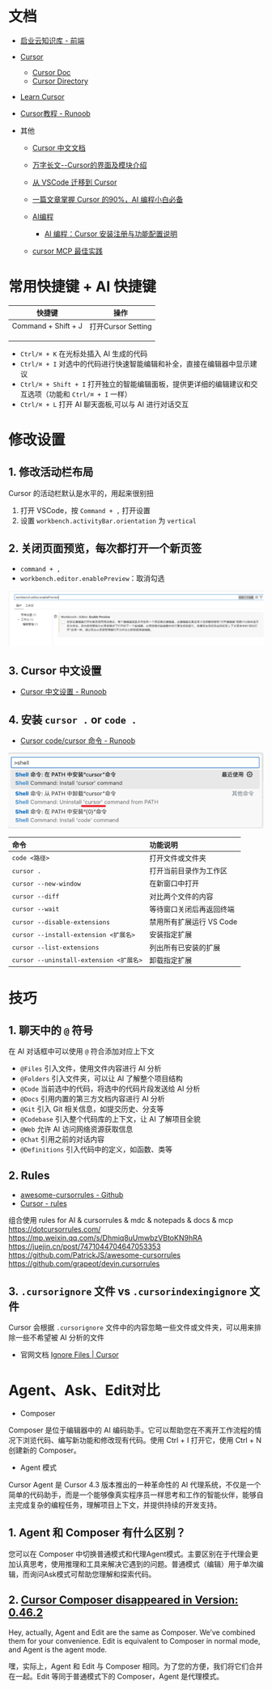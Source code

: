 # 文档

* [启业云知识库 - 前端](https://blogqpaas.yuque.com/org-wiki-blogqpaas-xgx00y/me4ydl/ywzv54v1rimc9r4g)

* [Cursor](https://www.cursor.com/cn)

    * [Cursor Doc](https://docs.cursor.com/get-started/welcome)
    * [Cursor Directory](https://cursor.directory/)

* [Learn Cursor](https://learn-cursor.com/wiki/user-guide/programming-basics-for-beginners)

* [Cursor教程 - Runoob](https://www.runoob.com/cursor/cursor-tutorial.html)

* 其他

    * [Cursor 中文文档](https://cursor.qiannianlu.com/docs/)
    * [万字长文--Cursor的界面及模块介绍](https://zhuanlan.zhihu.com/p/26745647855)
    * [从 VSCode 迁移到 Cursor](https://github.com/maomao1996/daily-notes/issues/50)
    * [一篇文章掌握 Cursor 的90%，AI 编程小白必备](https://mp.weixin.qq.com/s/YC_DCCYZZ_CUMoqbJoWmOA)
    * [AI编程](https://www.zhihu.com/column/c_1536659763614322688)
        * [AI 编程：Cursor 安装注册与功能配置说明](https://zhuanlan.zhihu.com/p/15907515516)


    * [cursor MCP 最佳实践](https://blogqpaas.yuque.com/rpsdfh/ans9sm/uqzgar97ztrg7fud)





# 常用快捷键 + AI 快捷键

| 快捷键              | 操作               |
| ------------------- | ------------------ |
| Command + Shift + J | 打开Cursor Setting |
|                     |                    |
|                     |                    |
|                     |                    |



- `Ctrl/⌘ + K` 在光标处插入 AI 生成的代码
- `Ctrl/⌘ + I` 对选中的代码进行快速智能编辑和补全，直接在编辑器中显示建议
- `Ctrl/⌘ + Shift + I` 打开独立的智能编辑面板，提供更详细的编辑建议和交互选项（功能和 `Ctrl/⌘ + I` 一样）
- `Ctrl/⌘ + L` 打开 AI 聊天面板,可以与 AI 进行对话交互



# 修改设置

## 1. 修改活动栏布局

Cursor 的活动栏默认是水平的，用起来很别扭

1. 打开 VSCode，按 `Command + ,` 打开设置
2. 设置 `workbench.activityBar.orientation` 为 `vertical`



## 2. 关闭页面预览，每次都打开一个新页签

* `command + ,`
* `workbench.editor.enablePreview`：取消勾选

![](images/001.png)



## 3. Cursor 中文设置

* [Cursor 中文设置 - Runoob](https://www.runoob.com/cursor/cursor-extensions-chinese.html)



## 4. 安装 `cursor .`  or `code .`

* [Cursor code/cursor 命令 - Runoob](https://www.runoob.com/cursor/cursor-cursor-command.html)

![](images/002.png)

| 命令                                    | 功能说明                 |
| :-------------------------------------- | :----------------------- |
| `code <路径>`                           | 打开文件或文件夹         |
| `cursor .`                              | 打开当前目录作为工作区   |
| `cursor --new-window`                   | 在新窗口中打开           |
| `cursor --diff`                         | 对比两个文件的内容       |
| `cursor --wait`                         | 等待窗口关闭后再返回终端 |
| `cursor --disable-extensions`           | 禁用所有扩展运行 VS Code |
| `cursor --install-extension <扩展名>`   | 安装指定扩展             |
| `cursor --list-extensions`              | 列出所有已安装的扩展     |
| `cursor --uninstall-extension <扩展名>` | 卸载指定扩展             |



# 技巧

## 1. 聊天中的 `@` 符号

在 AI 对话框中可以使用 `@` 符合添加对应上下文

- `@Files` 引入文件，使用文件内容进行 AI 分析
- `@Folders` 引入文件夹，可以让 AI 了解整个项目结构
- `@Code` 当前选中的代码，将选中的代码片段发送给 AI 分析
- `@Docs` 引用内置的第三方文档内容进行 AI 分析
- `@Git` 引入 Git 相关信息，如提交历史、分支等
- `@Codebase` 引入整个代码库的上下文，让 AI 了解项目全貌
- `@Web` 允许 AI 访问网络资源获取信息
- `@Chat` 引用之前的对话内容
- `@Definitions` 引入代码中的定义，如函数、类等





## 2. Rules

* [awesome-cursorrules - Github](https://github.com/PatrickJS/awesome-cursorrules)
* [Cursor - rules](https://cursor.directory/rules)

组合使用 rules for AI & cursorrules & mdc & notepads & docs & mcp
https://dotcursorrules.com/
https://mp.weixin.qq.com/s/Dhmiq8uUmwbzVBtoKN9hRA
https://juejin.cn/post/7471044704647053353
https://github.com/PatrickJS/awesome-cursorrules
https://github.com/grapeot/devin.cursorrules





## 3. `.cursorignore` 文件 vs `.cursorindexingignore` 文件

Cursor 会根据 `.cursorignore` 文件中的内容忽略一些文件或文件夹，可以用来排除一些不希望被 AI 分析的文件

- 官网文档 [Ignore Files | Cursor](https://docs.cursor.com/context/ignore-files)







# Agent、Ask、Edit对比

* Composer

Composer 是位于编辑器中的 AI 编码助手。它可以帮助您在不离开工作流程的情况下浏览代码、编写新功能和修改现有代码。使用 Ctrl + I 打开它，使用 Ctrl + N 创建新的 Composer。　

* Agent 模式

Cursor Agent 是 Cursor 4.3 版本推出的一种革命性的 AI 代理系统，不仅是一个简单的代码助手，而是一个能够像真实程序员一样思考和工作的智能伙伴，能够自主完成复杂的编程任务，理解项目上下文，并提供持续的开发支持。　



## 1. Agent 和 Composer 有什么区别？

您可以在 Composer 中切换普通模式和代理Agent模式。主要区别在于代理会更加认真思考，使用推理和工具来解决它遇到的问题。普通模式（编辑）用于单次编辑，而询问Ask模式可帮助您理解和探索代码。



## 2. [Cursor Composer disappeared in Version: 0.46.2](https://forum.cursor.com/t/cursor-composer-disappeared-in-version-0-46-2/53798)

Hey, actually, Agent and Edit are the same as Composer. We’ve combined them for your convenience. Edit is equivalent to Composer in normal mode, and Agent is the agent mode.

嘿，实际上，Agent 和 Edit 与 Composer 相同。为了您的方便，我们将它们合并在一起。Edit 等同于普通模式下的 Composer，Agent 是代理模式。












